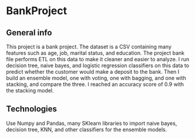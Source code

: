 # BankProject

## General info
This project is a bank project. The dataset is a CSV containing many features such as age, job, marital status, and education. 
The project bank file performs ETL on this data to make it cleaner and easier to analyze. I run decision tree, naive bayes, and logistic regression classifiers on this data to predict whether the customer would make a deposit to the bank. Then I build an ensemble model, one with voting, one with bagging, and one with stacking, and compare the three. I reached an accuracy score of 0.9 with the stacking model.  

## Technologies
Use Numpy and Pandas, many SKlearn libraries to import naive bayes, decision tree, KNN, and other classifiers for the ensemble models. 
